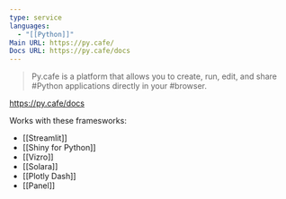 ```yaml
---
type: service
languages:
  - "[[Python]]"
Main URL: https://py.cafe/
Docs URL: https://py.cafe/docs
---
```

> Py.cafe is a platform that allows you to create, run, edit, and share #Python applications directly in your #browser.

https://py.cafe/docs

Works with these framesworks:
- [[Streamlit]]
- [[Shiny for Python]]
- [[Vizro]]
- [[Solara]]
- [[Plotly Dash]]
- [[Panel]]
